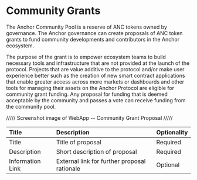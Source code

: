 # Community Grants

The Anchor Community Pool is a reserve of ANC tokens owned by governance. The Anchor governance can create proposals of ANC token grants to fund community developments and contributors in the Anchor ecosystem.

The purpose of the grant is to empower ecosystem teams to build necessary tools and infrastructure that are not provided at the launch of the protocol. Projects that are value additive to the protocol and/or make user experience better such as the creation of new smart contract applications that enable greater access across more markets or dashboards and other tools for managing their assets on the Anchor Protocol are eligible for community grant funding. Any proposal for funding that is deemed acceptable by the community and passes a vote can receive funding from the community pool. 



///// Screenshot image of WebApp -- Community Grant Proposal /////



| Title | Description | Optionality |
| :--- | :--- | :--- |
| Title | Title of proposal | Required |
| Description | Short description of proposal | Required |
| Information Link | External link for further proposal rationale | Optional |




